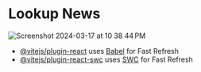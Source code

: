 # Lookup News

![Screenshot 2024-03-17 at 10 38 44 PM](https://github.com/archisvaze/news-client/assets/92965519/5c99ad18-be9e-4b7f-bb1f-1050836b688a)


- [@vitejs/plugin-react](https://github.com/vitejs/vite-plugin-react/blob/main/packages/plugin-react/README.md) uses [Babel](https://babeljs.io/) for Fast Refresh
- [@vitejs/plugin-react-swc](https://github.com/vitejs/vite-plugin-react-swc) uses [SWC](https://swc.rs/) for Fast Refresh
